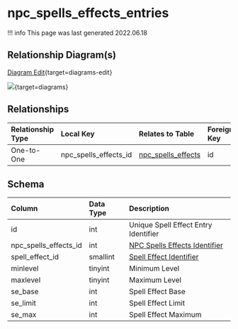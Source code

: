 # npc_spells_effects_entries

!!! info
	This page was last generated 2022.06.18

## Relationship Diagram(s)

[Diagram Edit](https://mermaid.live/edit#eyJjb2RlIjoiZXJEaWFncmFtXG4gICAgbnBjX3NwZWxsc19lZmZlY3RzX2VudHJpZXMge1xuICAgICAgICBpbnQgbnBjX3NwZWxsc19lZmZlY3RzX2lkXG4gICAgfVxuICAgIG5wY19zcGVsbHNfZWZmZWN0cyB7XG4gICAgICAgIGludHVuc2lnbmVkIGlkXG4gICAgfVxuICAgIG5wY19zcGVsbHNfZWZmZWN0c19lbnRyaWVzIHx8LS1veyBucGNfc3BlbGxzX2VmZmVjdHMgOiBPbmUtdG8tT25lXG5cbiIsIm1lcm1haWQiOnsidGhlbWUiOiJkZWZhdWx0In0sInVwZGF0ZUVkaXRvciI6dHJ1ZSwiYXV0b1N5bmMiOnRydWUsInVwZGF0ZURpYWdyYW0iOnRydWV9){target=diagrams-edit}

[![](https://mermaid.ink/img/eyJjb2RlIjoiZXJEaWFncmFtXG4gICAgbnBjX3NwZWxsc19lZmZlY3RzX2VudHJpZXMge1xuICAgICAgICBpbnQgbnBjX3NwZWxsc19lZmZlY3RzX2lkXG4gICAgfVxuICAgIG5wY19zcGVsbHNfZWZmZWN0cyB7XG4gICAgICAgIGludHVuc2lnbmVkIGlkXG4gICAgfVxuICAgIG5wY19zcGVsbHNfZWZmZWN0c19lbnRyaWVzIHx8LS1veyBucGNfc3BlbGxzX2VmZmVjdHMgOiBPbmUtdG8tT25lXG5cbiIsIm1lcm1haWQiOnsidGhlbWUiOiJkZWZhdWx0In0sInVwZGF0ZUVkaXRvciI6dHJ1ZSwiYXV0b1N5bmMiOnRydWUsInVwZGF0ZURpYWdyYW0iOnRydWV9)](https://mermaid.ink/img/eyJjb2RlIjoiZXJEaWFncmFtXG4gICAgbnBjX3NwZWxsc19lZmZlY3RzX2VudHJpZXMge1xuICAgICAgICBpbnQgbnBjX3NwZWxsc19lZmZlY3RzX2lkXG4gICAgfVxuICAgIG5wY19zcGVsbHNfZWZmZWN0cyB7XG4gICAgICAgIGludHVuc2lnbmVkIGlkXG4gICAgfVxuICAgIG5wY19zcGVsbHNfZWZmZWN0c19lbnRyaWVzIHx8LS1veyBucGNfc3BlbGxzX2VmZmVjdHMgOiBPbmUtdG8tT25lXG5cbiIsIm1lcm1haWQiOnsidGhlbWUiOiJkZWZhdWx0In0sInVwZGF0ZUVkaXRvciI6dHJ1ZSwiYXV0b1N5bmMiOnRydWUsInVwZGF0ZURpYWdyYW0iOnRydWV9){target=diagrams}


## Relationships

| Relationship Type | Local Key | Relates to Table | Foreign Key |
| :--- | :--- | :--- | :--- |
| One-to-One | npc_spells_effects_id | [npc_spells_effects](../../schema/npcs/npc_spells_effects.md) | id |


## Schema

| Column | Data Type | Description |
| :--- | :--- | :--- |
| id | int | Unique Spell Effect Entry Identifier |
| npc_spells_effects_id | int | [NPC Spells Effects Identifier](npc_spells_effects.md) |
| spell_effect_id | smallint | [Spell Effect Identifier](../../../../server/spells/spell-effect-ids) |
| minlevel | tinyint | Minimum Level |
| maxlevel | tinyint | Maximum Level |
| se_base | int | Spell Effect Base |
| se_limit | int | Spell Effect Limit |
| se_max | int | Spell Effect Maximum |

